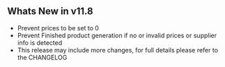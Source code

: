 Whats New in v11.8
--------------------------
- Prevent prices to be set to 0
- Prevent Finished product generation if no or invalid prices or supplier info is detected
- This release may include more changes, for full details please refer to the CHANGELOG
